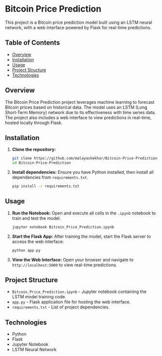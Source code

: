 
# Bitcoin Price Prediction

This project is a Bitcoin price prediction model built using an LSTM neural network, with a web interface powered by Flask for real-time predictions.

## Table of Contents
- [Overview](#overview)
- [Installation](#installation)
- [Usage](#usage)
- [Project Structure](#project-structure)
- [Technologies](#technologies)

## Overview

The Bitcoin Price Prediction project leverages machine learning to forecast Bitcoin prices based on historical data. The model uses an LSTM (Long Short-Term Memory) network due to its effectiveness with time series data. The project also includes a web interface to view predictions in real-time, hosted locally through Flask.

## Installation

1. **Clone the repository:**
   ```bash
   git clone https://github.com/malayashekhar/Bitcoin-Price-Prediction.git
   cd Bitcoin-Price-Prediction
   ```

2. **Install dependencies:**
   Ensure you have Python installed, then install all dependencies from `requirements.txt`.
   ```bash
   pip install -r requirements.txt
   ```

## Usage

1. **Run the Notebook:**
   Open and execute all cells in the `.ipynb` notebook to train and test the model.
   ```bash
   jupyter notebook Bitcoin_Price_Prediction.ipynb
   ```

2. **Start the Flask App:**
   After training the model, start the Flask server to access the web interface:
   ```bash
   python app.py
   ```

3. **View the Web Interface:**
   Open your browser and navigate to `http://localhost:5000` to view real-time predictions.

## Project Structure

- `Bitcoin_Price_Prediction.ipynb` - Jupyter notebook containing the LSTM model training code.
- `app.py` - Flask application file for hosting the web interface.
- `requirements.txt` - List of project dependencies.

## Technologies

- Python
- Flask
- Jupyter Notebook
- LSTM Neural Network

